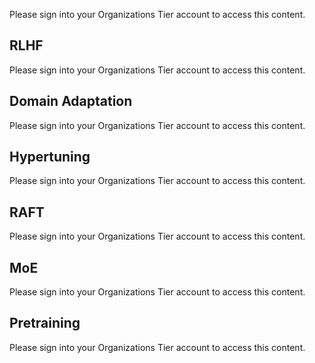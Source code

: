Please sign into your Organizations Tier account to access this content.

## RLHF

Please sign into your Organizations Tier account to access this content.

## Domain Adaptation

Please sign into your Organizations Tier account to access this content.

## Hypertuning

Please sign into your Organizations Tier account to access this content.

## RAFT

Please sign into your Organizations Tier account to access this content.

## MoE

Please sign into your Organizations Tier account to access this content.

## Pretraining

Please sign into your Organizations Tier account to access this content.
